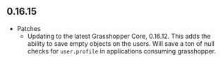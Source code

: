 ## 0.16.15

* Patches
    * Updating to the latest Grasshopper Core, 0.16.12. This adds the ability to save empty objects on the users. Will save a ton of null checks for `user.profile` in applications consuming grasshopper.

